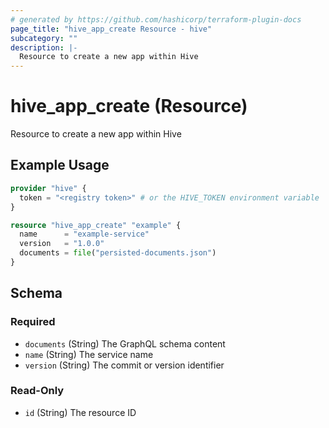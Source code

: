 ```yaml
---
# generated by https://github.com/hashicorp/terraform-plugin-docs
page_title: "hive_app_create Resource - hive"
subcategory: ""
description: |-
  Resource to create a new app within Hive
---
```


# hive_app_create (Resource)

Resource to create a new app within Hive

## Example Usage

```terraform
provider "hive" {
  token = "<registry token>" # or the HIVE_TOKEN environment variable
}

resource "hive_app_create" "example" {
  name      = "example-service"
  version   = "1.0.0"
  documents = file("persisted-documents.json")
}
```

<!-- schema generated by tfplugindocs -->
## Schema

### Required

- `documents` (String) The GraphQL schema content
- `name` (String) The service name
- `version` (String) The commit or version identifier

### Read-Only

- `id` (String) The resource ID
